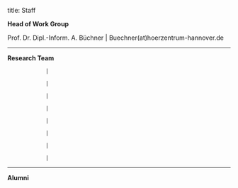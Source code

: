 title: Staff

**Head of Work Group**

Prof. Dr. Dipl.-Inform. A. Büchner 		|  Buechner(at)hoerzentrum-hannover.de  

---------------------------

**Research Team**

		 		| 	

		 		| 	

				|  		

				|  	

				|  	

				|  	

				| 	

				|  	

-----------------------------

**Alumni**

